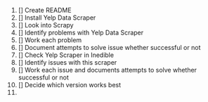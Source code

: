 1. [] Create README
2. [] Install Yelp Data Scraper
3. [] Look into Scrapy
4. [] Identify problems with Yelp Data Scraper
5. [] Work each problem
6. [] Document attempts to solve issue whether successful or not
7. [] Check Yelp Scraper in Inedible
8. [] Identify issues with this scraper
9. [] Work each issue and documents attempts to solve whether successful or not
10. [] Decide which version works best
11. 
